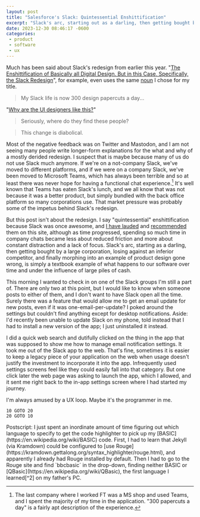 ```yaml
---
layout: post
title: "Salesforce's Slack: Quintessential Enshittification"
excerpt: "Slack's arc, starting out as a darling, then getting bought by a large corporation, losing against an inferior competitor, and finally morphing into an example of product design gone wrong, is simply a textbook example of what happens to our software over time and under the influence of large piles of cash."
date: 2023-12-30 08:46:17 -0600
categories: 
 - product
 - software
 - ux
---
```


Much has been said about Slack's redesign from earlier this year. "[The Enshittification of Basically all Digital Design. But in this Case, Specifically, the Slack Redesign](https://www.flagsmith.com/blog/the-enshittification-of-basically-all-digital-design-slack-redesign)", for example, even uses the same [noun](https://en.wikipedia.org/wiki/Enshittification "Enshittification - Wikipedia") I chose for my title.

> My Slack life is now 300 design papercuts a day...

"[Why are the UI designers like this?](https://www.reddit.com/r/Slack/comments/16d7ylx/how_to_switch_back_to_old_slack_design/ "Why are the UI designers like this?")"

> Seriously, where do they find these people?

> This change is diabolical.

Most of the negative feedback was on Twitter and Mastodon, and I am not seeing many people write longer-form explanations for the what and why of a mostly derided redesign. I suspect that is maybe because many of us do not use Slack much anymore. If we're on a not-company Slack, we've moved to different platforms, and if we were on a company Slack, we've been moved to Microsoft Teams, which has always been terrible and so at least there was never hope for having a functional chat experience.[^1] It's well known that Teams has eaten Slack's lunch, and we all know that was not because it was a better product, but simply bundled with the back office platform so many corporations use. That market pressure was probably some of the impetus behind Slack's redesign.

But this post isn't about the redesign. I say "quintessential" enshittification because Slack was once awesome, and [I have lauded](/2014/02/12/thanks-for-ruining-the-internet/) and [recommended](/2018/04/06/where-do-you-go-when-facebook-is-gone/) them on this site, although as time progressed, spending so much time in company chats became less about reduced friction and more about constant distraction and a lack of focus. Slack's arc, starting as a darling, then getting bought by a large corporation, losing against an inferior competitor, and finally morphing into an example of product design gone wrong, is simply a textbook example of what happens to our software over time and under the influence of large piles of cash.

This morning I wanted to check in on one of the Slack groups I'm still a part of. There are only two at this point, but I would like to know when someone posts to either of them, and I don't want to have Slack open all the time. Surely there was a feature that would allow me to get an email update for new posts, even if it was one-email-per-update? I poked around the settings but couldn't find anything except for desktop notifications. Aside: I'd recently been unable to update Slack on my phone, told instead that I had to install a new version of the app; I just uninstalled it instead.

I did a quick web search and dutifully clicked on the thing in the app that was supposed to show me how to manage email notification settings. It took me out of the Slack app to the web. That's fine, sometimes it is easier to keep a legacy piece of your application on the web when usage doesn't justify the investment to incorporate it into the app. Infrequently used settings screens feel like they could easily fall into that category. But one click later the web page was asking to launch the app, which I allowed, and it sent me right back to the in-app settings screen where I had started my journey.

I'm always amused by a UX loop. Maybe it's the programmer in me.

```bbcbasic
10 GOTO 20
20 GOTO 10
```

<p class="postscript" markdown="1">Postscript: I just spent an inordinate amount of time figuring out which language to specify to get the code highlighter to pick up my [BASIC](https://en.wikipedia.org/wiki/BASIC) code. First, I had to learn that Jekyll (via Kramdown) could be configured to [use Rouge](https://kramdown.gettalong.org/syntax_highlighter/rouge.html), and apparently I already had Rouge installed by default. Then I had to go to the Rouge site and find `bbcbasic` in the drop-down, finding neither BASIC or [QBasic](https://en.wikipedia.org/wiki/QBasic), the first language I learned[^2] on my father's PC.</p>

[^1]: The last company where I worked FT was a MS shop and used Teams, and I spent the majority of my time in the application. "300 papercuts a day" is a fairly apt description of the experience.

[^2]: Now, having visited the QBasic Wikipedia page for the first time, I have learned that I was doing it wrong: "Line numbers, a concept often associated with BASIC, are supported for compatibility, but are not considered good form, having been replaced by descriptive line labels."
